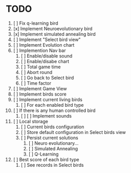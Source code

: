 # TODO

1. [ ] Fix q-learning bird
2. [x] Implement Neuroevolutionary bird
3. [x] Implement simulated annealing bird
4. [ ] Implement "Select bird view"
5. [ ] Implement Evolution chart
6. [ ] Implemention Nav bar
   1. [ ] Enable/disable sound
   2. [ ] Enable/disabe chart
   3. [ ] Total game time
   4. [ ] Abort round
   5. [ ] Go back to Select bird
   6. [ ] Time factor
7. [ ] Implement Game View
8. [ ] Implement birds score
9. [ ] Implement current living birds
   1. [ ] For each enabled bird type
10. [ ] If there is any human controlled bird
    1. [ ] [ ] Implement sounds
11. [ ] Local storage
    1. [ ] Current birds configuration
    2. [ ] Store default configuration in Select birds view
    3. [ ] Persist current solutions
       1. [ ] Neuro evolutionary...
       2. [ ] Simulated Annealing
       3. [ ] Q-Learning
12. [ ] Best score of each bird type
    1. [ ] See records in Select birds
